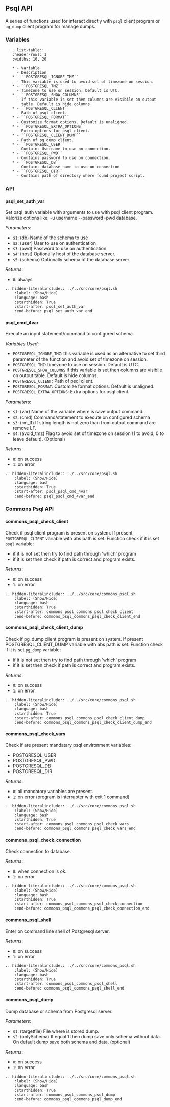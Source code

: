## Psql API

A series of functions used for interact directly with `psql` client program or `pg_dump` client program for manage dumps.

### Variables

```eval_rst
  .. list-table::
   :header-rows: 1
   :widths: 10, 20

   * - Variable
     - Description
   * - ``POSTGRESQL_IGNORE_TMZ``
     - This variable is used to avoid set of timezone on session.
   * - ``POSTGRESQL_TMZ``
     - Timezone to use on session. Default is UTC.
   * - ``POSTGRESQL_SHOW_COLUMNS``
     - If this variable is set then columns are visibile on output
       table. Default is hide columns.
   * - ``POSTGRESQL_CLIENT``
     - Path of psql client.
   * - ``POSTGRESQL_FORMAT``
     - Customize format options. Default is unaligned.
   * - ``POSTGRESQL_EXTRA_OPTIONS``
     - Extra options for psql client.
   * - ``POSTGRESQL_CLIENT_DUMP``
     - Path of pg_dump client.
   * - ``POSTGRESQL_USER``
     - Contains Username to use on connection.
   * - ``POSTGRESQL_PWD``
     - Contains password to use on connection.
   * - ``POSTGRESQL_DB``
     - Contains database name to use on connection
   * - ``POSTGRESQL_DIR``
     - Contains path of directory where found project script.

```
### API

#### psql_set_auth_var

Set psql_auth variable with arguments to use with psql client program.
Valorize options like: -u username --password=pwd database.

_Parameters_:

  * `$1`: (db) Name of the schema to use
  * `$2`: (user) User to use on authentication
  * `$3`: (pwd) Password to use on authentication.
  * `$4`: (host) Optionally host of the database server.
  * `$5`: (schema) Optionally schema of the database server.

_Returns_:

  * `0`: always

```eval_rst
.. hidden-literalinclude:: ../../src/core/psql.sh
    :label: (Show/Hide)
    :language: bash
    :starthidden: True
    :start-after: psql_set_auth_var
    :end-before: psql_set_auth_var_end
```

#### psql_cmd_4var

Execute an input statement/command to configured schema.

_Variables Used_:

  * `POSTGRESQL_IGNORE_TMZ`: this variable is used as an alternative to set third parameter
                             of the function and avoid set of timezone on session.
  * `POSTGRESQL_TMZ`: timezone to use on session. Default is UTC.
  * `POSTGRESQL_SHOW_COLUMNS` if this variable is set then columns are visibile on output
                              table. Default is hide columns.
  * `POSTGRESQL_CLIENT`: Path of psql client.
  * `POSTGRESQL_FORMAT`: Customize format options. Default is unaligned.
  * `POSTGRESQL_EXTRA_OPTIONS`: Extra options for psql client.

_Parameters_:

  * `$1`: (var) Name of the variable where is save output command.
  * `$2`: (cmd) Command/statement to execute on configured schema
  * `$3`: (rm_lf) If string length is not zero than from output command are remove LF.
  * `$4`: (avoid_tmz) Flag to avoid set of timezone on session
          (1 to avoid, 0 to leave default). (Optional)

_Returns_:

  * `0`: on success
  * `1`: on error

```eval_rst
.. hidden-literalinclude:: ../../src/core/psql.sh
    :label: (Show/Hide)
    :language: bash
    :starthidden: True
    :start-after: psql_psql_cmd_4var
    :end-before: psql_psql_cmd_4var_end
```

### Commons Psql API

#### commons_psql_check_client

Check if psql client program is present on system.
If present `POSTGRESQL_CLIENT` variable with abs path is set.
Function check if it is set `psql` variable:
* if it is not set then try to find path through 'which' program
* if it is set then check if path is correct and program exists.

_Returns_:

  * `0`: on success
  * `1`: on error

```eval_rst
.. hidden-literalinclude:: ../../src/core/commons_psql.sh
    :label: (Show/Hide)
    :language: bash
    :starthidden: True
    :start-after: commons_psql_commons_psql_check_client
    :end-before: commons_psql_commons_psql_check_client_end
```

#### commons_psql_check_client_dump

Check if pg_dump client program is present on system.
If present POSTGRESQL_CLIENT_DUMP variable with abs path is set.
Function check if it is set `pg_dump` variable:
* if it is not set then try to find path through 'which' program
* if it is set then check if path is correct and program exists.

_Returns_:

  * `0`: on success
  * `1`: on error

```eval_rst
.. hidden-literalinclude:: ../../src/core/commons_psql.sh
    :label: (Show/Hide)
    :language: bash
    :starthidden: True
    :start-after: commons_psql_commons_psql_check_client_dump
    :end-before: commons_psql_commons_psql_check_client_dump_end
```

#### commons_psql_check_vars

Check if are present mandatary psql environment variables:
 * POSTGRESQL_USER
 * POSTGRESQL_PWD
 * POSTGRESQL_DB
 * POSTGRESQL_DIR

_Returns_:

  * `0`: all mandatory variables are present.
  * `1`: on error (program is interrupter with exit 1 command)

```eval_rst
.. hidden-literalinclude:: ../../src/core/commons_psql.sh
    :label: (Show/Hide)
    :language: bash
    :starthidden: True
    :start-after: commons_psql_commons_psql_check_vars
    :end-before: commons_psql_commons_psql_check_vars_end
```

#### commons_psql_check_connection

Check connection to database.

_Returns_:

  * `0`: when connection is ok.
  * `1`: on error

```eval_rst
.. hidden-literalinclude:: ../../src/core/commons_psql.sh
    :label: (Show/Hide)
    :language: bash
    :starthidden: True
    :start-after: commons_psql_commons_psql_check_connection
    :end-before: commons_psql_commons_psql_check_connection_end
```

#### commons_psql_shell

Enter on command line shell of Postgresql server.

_Returns_:

  * `0`: on success
  * `1`: on error

```eval_rst
.. hidden-literalinclude:: ../../src/core/commons_psql.sh
    :label: (Show/Hide)
    :language: bash
    :starthidden: True
    :start-after: commons_psql_commons_psql_shell
    :end-before: commons_psql_commons_psql_shell_end
```

#### commons_psql_dump

Dump database or schema from Postgresql server.

_Parameters_:

  * `$1`: (targetfile) File where is stored dump.
  * `$2`: (onlySchema) If equal 1 then dump save only schema without data.
          On default dump save both schema and data. (optional)

_Returns_:

  * `0`: on success
  * `1`: on error

```eval_rst
.. hidden-literalinclude:: ../../src/core/commons_psql.sh
    :label: (Show/Hide)
    :language: bash
    :starthidden: True
    :start-after: commons_psql_commons_psql_dump
    :end-before: commons_psql_commons_psql_dump_end
```


